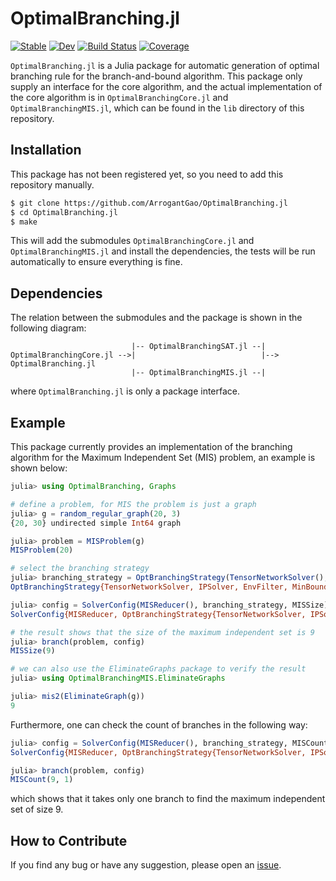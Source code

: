# OptimalBranching.jl

[![Stable](https://img.shields.io/badge/docs-stable-blue.svg)](https://ArrogantGao.github.io/OptimalBranching.jl/stable/)
[![Dev](https://img.shields.io/badge/docs-dev-blue.svg)](https://ArrogantGao.github.io/OptimalBranching.jl/dev/)
[![Build Status](https://github.com/ArrogantGao/OptimalBranching.jl/actions/workflows/CI.yml/badge.svg?branch=main)](https://github.com/ArrogantGao/OptimalBranching.jl/actions/workflows/CI.yml?query=branch%3Amain)
[![Coverage](https://codecov.io/gh/ArrogantGao/OptimalBranching.jl/branch/main/graph/badge.svg)](https://codecov.io/gh/ArrogantGao/OptimalBranching.jl)


`OptimalBranching.jl` is a Julia package for automatic generation of optimal branching rule for the branch-and-bound algorithm.
This package only supply an interface for the core algorithm, and the actual implementation of the core algorithm is in `OptimalBranchingCore.jl` and `OptimalBranchingMIS.jl`, which can be found in the `lib` directory of this repository.

## Installation

This package has not been registered yet, so you need to add this repository manually.

```bash
$ git clone https://github.com/ArrogantGao/OptimalBranching.jl
$ cd OptimalBranching.jl
$ make
```

This will add the submodules `OptimalBranchingCore.jl` and `OptimalBranchingMIS.jl` and install the dependencies, the tests will be run automatically to ensure everything is fine.

## Dependencies

The relation between the submodules and the package is shown in the following diagram:
```
                           |-- OptimalBranchingSAT.jl --|
OptimalBranchingCore.jl -->|                            |--> OptimalBranching.jl
                           |-- OptimalBranchingMIS.jl --|
```
where `OptimalBranching.jl` is only a package interface.

## Example

This package currently provides an implementation of the branching algorithm for the Maximum Independent Set (MIS) problem, an example is shown below:
```julia
julia> using OptimalBranching, Graphs

# define a problem, for MIS the problem is just a graph
julia> g = random_regular_graph(20, 3)
{20, 30} undirected simple Int64 graph

julia> problem = MISProblem(g)
MISProblem(20)

# select the branching strategy
julia> branching_strategy = OptBranchingStrategy(TensorNetworkSolver(), IPSolver(), EnvFilter(), MinBoundarySelector(2), D3Measure())
OptBranchingStrategy{TensorNetworkSolver, IPSolver, EnvFilter, MinBoundarySelector, D3Measure}(TensorNetworkSolver(), IPSolver(10), EnvFilter(), MinBoundarySelector(2), D3Measure())

julia> config = SolverConfig(MISReducer(), branching_strategy, MISSize)
SolverConfig{MISReducer, OptBranchingStrategy{TensorNetworkSolver, IPSolver, EnvFilter, MinBoundarySelector, D3Measure}, MISSize}(MISReducer(), OptBranchingStrategy{TensorNetworkSolver, IPSolver, EnvFilter, MinBoundarySelector, D3Measure}(TensorNetworkSolver(), IPSolver(10), EnvFilter(), MinBoundarySelector(2), D3Measure()), MISSize)

# the result shows that the size of the maximum independent set is 9
julia> branch(problem, config)
MISSize(9)

# we can also use the EliminateGraphs package to verify the result
julia> using OptimalBranchingMIS.EliminateGraphs

julia> mis2(EliminateGraph(g))
9
```

Furthermore, one can check the count of branches in the following way:
```julia
julia> config = SolverConfig(MISReducer(), branching_strategy, MISCount)
SolverConfig{MISReducer, OptBranchingStrategy{TensorNetworkSolver, IPSolver, EnvFilter, MinBoundarySelector, D3Measure}, MISCount}(MISReducer(), OptBranchingStrategy{TensorNetworkSolver, IPSolver, EnvFilter, MinBoundarySelector, D3Measure}(TensorNetworkSolver(), IPSolver(10), EnvFilter(), MinBoundarySelector(2), D3Measure()), MISCount)

julia> branch(problem, config)
MISCount(9, 1)
```
which shows that it takes only one branch to find the maximum independent set of size 9.


## How to Contribute

If you find any bug or have any suggestion, please open an [issue](https://github.com/ArrogantGao/OptimalBranching.jl/issues).
